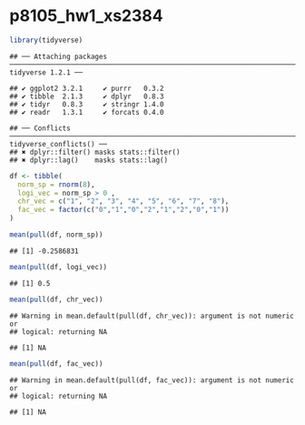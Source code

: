 p8105\_hw1\_xs2384
================

``` r
library(tidyverse)
```

    ## ── Attaching packages ──────────────────────────────────────────────────────────────────────────────────────────────── tidyverse 1.2.1 ──

    ## ✔ ggplot2 3.2.1     ✔ purrr   0.3.2
    ## ✔ tibble  2.1.3     ✔ dplyr   0.8.3
    ## ✔ tidyr   0.8.3     ✔ stringr 1.4.0
    ## ✔ readr   1.3.1     ✔ forcats 0.4.0

    ## ── Conflicts ─────────────────────────────────────────────────────────────────────────────────────────────────── tidyverse_conflicts() ──
    ## ✖ dplyr::filter() masks stats::filter()
    ## ✖ dplyr::lag()    masks stats::lag()

``` r
df <- tibble(
  norm_sp = rnorm(8),
  logi_vec = norm_sp > 0 ,
  chr_vec = c("1", "2", "3", "4", "5", "6", "7", "8"),
  fac_vec = factor(c("0","1","0","2","1","2","0","1"))
)

mean(pull(df, norm_sp))
```

    ## [1] -0.2586831

``` r
mean(pull(df, logi_vec))
```

    ## [1] 0.5

``` r
mean(pull(df, chr_vec))
```

    ## Warning in mean.default(pull(df, chr_vec)): argument is not numeric or
    ## logical: returning NA

    ## [1] NA

``` r
mean(pull(df, fac_vec))
```

    ## Warning in mean.default(pull(df, fac_vec)): argument is not numeric or
    ## logical: returning NA

    ## [1] NA
